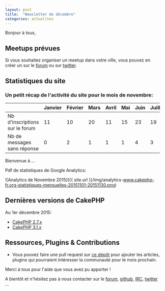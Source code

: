 ```yaml
---
layout: post
title:  "Newsletter de décembre"
categories: actualites
---
```


Bonjour à tous,

Meetups prévues
---------------

Si vous souhaitez organiser un meetup dans votre ville, vous pouvez en créer un
sur le [forum](forum.cakephp-fr.org/viewtopic.php?id=7291) ou sur
[twitter](https://twitter.com/cakephpfr).

Statistiques du site
--------------------

### Un petit récap de l'activité du site pour le mois de novembre:


|                                 |Janvier | Février |   Mars   |  Avril |  Mai  |  Juin  |  Juillet  |  Août  |
|---------------------------------|--------|---------|----------|--------|-------|--------|-----------|--------|
|Nb d'inscriptions sur le forum   |   11   |   10    |    20    | 11     |  15   |  23    |   19      |  10    |
|Nb de messages sans réponse      |   0    |   2     |    1     |  1     |   1   |   4    |    3      |   0    |

Bienvenue à ...

Pdf de statistiques de Google Analytics:

![Analytics de Novembre 2015]({{ site.url }}/img/analytics-www.cakephp-fr.org-statistiques-mensuelles-20151101-20151130.png)

Dernières versions de CakePHP
-----------------------------

Au 1er décembre 2015:

- [CakePHP 2.7.x](https://github.com/cakephp/cakephp/releases/tag/2.7.x)
- [CakePHP 3.1.x](https://github.com/cakephp/cakephp/releases/tag/3.1.x)

Ressources, Plugins & Contributions
-----------------------------------

- Vous pouvez faire une pull request sur [ce dépôt](https://github.com/cakephp-fr/cakephp-fr.github.io/blob/master/_drafts/2016-01-01-newsletter-janvier-2016.md) pour ajouter les articles, plugins qui pourraient intéresser la communauté
pour le mois prochain.


Merci à tous pour l'aide que vous avez pu apporter !


A bientôt et n'hésitez pas à nous contacter sur le
[forum](http://forum.cakephp-fr.org), [github](https://github.com/cakephp-fr),
[IRC](http://www.cakephp-fr.org/irc), [twitter](https://twitter.com/cakephpfr) ...
